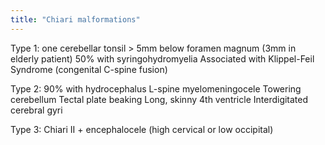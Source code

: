 ```yaml
---
title: "Chiari malformations"
---
```

Type 1: one cerebellar tonsil &gt; 5mm below foramen magnum (3mm in elderly patient)
50% with syringohydromyelia
Associated with Klippel-Feil Syndrome (congenital C-spine fusion)

Type 2: 90% with hydrocephalus
L-spine myelomeningocele
Towering cerebellum
Tectal plate beaking
Long, skinny 4th ventricle
Interdigitated cerebral gyri

Type 3: Chiari II + encephalocele (high cervical or low occipital)

